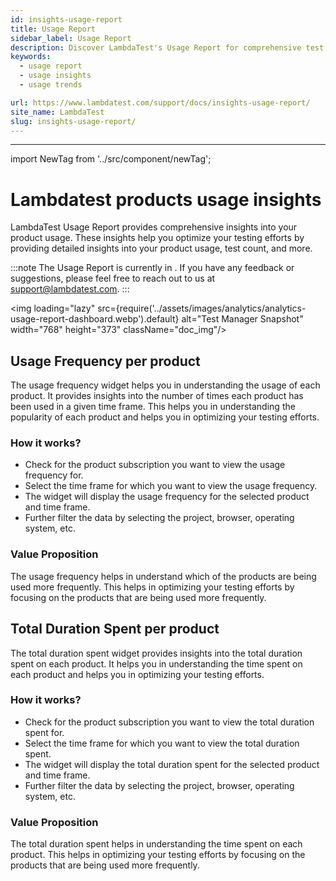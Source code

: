```yaml
---
id: insights-usage-report
title: Usage Report
sidebar_label: Usage Report
description: Discover LambdaTest's Usage Report for comprehensive test cases insights. Optimize your testing efforts today.
keywords:
  - usage report
  - usage insights
  - usage trends

url: https://www.lambdatest.com/support/docs/insights-usage-report/
site_name: LambdaTest
slug: insights-usage-report/
---
```


<script type="application/ld+json"
      dangerouslySetInnerHTML={{ __html: JSON.stringify({
       "@context": "https://schema.org",
        "@type": "BreadcrumbList",
        "itemListElement": [{
          "@type": "ListItem",
          "position": 1,
          "name": "Home",
          "item": "https://www.lambdatest.com"
        },{
          "@type": "ListItem",
          "position": 2,
          "name": "Support",
          "item": "https://www.lambdatest.com/support/docs/"
        },{
          "@type": "ListItem",
          "position": 3,
          "name": "Linear App Integration",
          "item": "https://www.lambdatest.com/support/docs/insights-usage-report/"
        }]
      })
    }}
></script>

---

import NewTag from '../src/component/newTag';

# Lambdatest products usage insights

LambdaTest Usage Report provides comprehensive insights into your product usage. These insights help you optimize your testing efforts by providing detailed insights into your product usage, test count, and more.

:::note
The Usage Report is currently in  <NewTag value="BETA" bgColor="#ffec02" color="#000" />. If you have any feedback or suggestions, please feel free to reach out to us at [support@lambdatest.com](mailto:support@lambdatest.com).
:::

<img loading="lazy" src={require('../assets/images/analytics/analytics-usage-report-dashboard.webp').default} alt="Test Manager Snapshot" width="768" height="373" className="doc_img"/>

## Usage Frequency per product

The usage frequency widget helps you in understanding the usage of each product. It provides insights into the number of times each product has been used in a given time frame. This helps you in understanding the popularity of each product and helps you in optimizing your testing efforts. 

### How it works?

* Check for the product subscription you want to view the usage frequency for.
* Select the time frame for which you want to view the usage frequency.
* The widget will display the usage frequency for the selected product and time frame.
* Further filter the data by selecting the project, browser, operating system, etc.

### Value Proposition

The usage frequency helps in understand which of the products are being used more frequently. This helps in optimizing your testing efforts by focusing on the products that are being used more frequently.

## Total Duration Spent per product

The total duration spent widget provides insights into the total duration spent on each product. It helps you in understanding the time spent on each product and helps you in optimizing your testing efforts.

### How it works?

* Check for the product subscription you want to view the total duration spent for.
* Select the time frame for which you want to view the total duration spent.
* The widget will display the total duration spent for the selected product and time frame.
* Further filter the data by selecting the project, browser, operating system, etc.

### Value Proposition

The total duration spent helps in understanding the time spent on each product. This helps in optimizing your testing efforts by focusing on the products that are being used more frequently.
